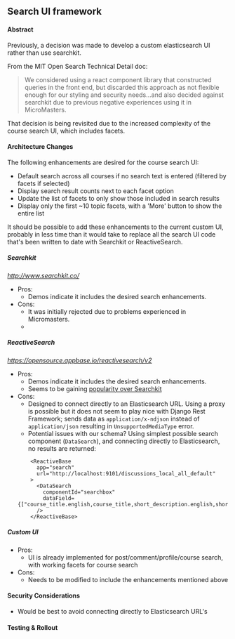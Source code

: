 ## Search UI framework

#### Abstract
Previously, a decision was made to develop a custom elasticsearch UI rather than use searchkit.

From the MIT Open Search Technical Detail doc:
>We considered using a react component library that constructed queries in the front end, but discarded this approach 
as not flexible enough for our styling and security needs...and also decided against searchkit due to previous 
negative experiences using it in MicroMasters.


That decision is being revisited due to the increased complexity of the course search UI, which includes facets.


#### Architecture Changes

The following enhancements are desired for the course search UI:
- Default search across all courses if no search text is entered (filtered by facets if selected)
- Display search result counts next to each facet option
- Update the list of facets to only show those included in search results
- Display only the first ~10 topic facets, with a 'More' button to show the entire list

It should be possible to add these enhancements to the current custom UI, probably in less time than
it would take to replace all the search UI code that's been written to date with Searchkit or ReactiveSearch.

##### Searchkit
_http://www.searchkit.co/_
- Pros:
  - Demos indicate it includes the desired search enhancements.
- Cons: 
  - It was initially rejected due to problems experienced in Micromasters.
  - 

##### ReactiveSearch 
_https://opensource.appbase.io/reactivesearch/v2_
- Pros:
  - Demos indicate it includes the desired search enhancements.
  - Seems to be gaining [popularity over Searchkit](https://www.npmtrends.com/@appbaseio/reactivesearch-vs-searchkit)
- Cons:
  - Designed to connect directly to an Elasticsearch URL.  Using a proxy is possible but it does not seem to play nice 
  with Django Rest Framework; sends data as `application/x-ndjson` instead of `application/json` resulting in `UnsupportedMediaType` error. 
  - Potential issues with our schema? Using simplest possible search component (`DataSearch`), and connecting directly to Elasticsearch, no results are returned:
  ```
      <ReactiveBase
        app="search"
        url="http://localhost:9101/discussions_local_all_default"
      >
        <DataSearch
          componentId="searchbox"
          dataField={["course_title.english,course_title,short_description.english,short_description"]}
        />
      </ReactiveBase>  
  ```

##### Custom UI
- Pros:
  - UI is already implemented for post/comment/profile/course search, with working facets for course search
- Cons:
  - Needs to be modified to include the enhancements mentioned above

#### Security Considerations
- Would be best to avoid connecting directly to Elasticsearch URL's

#### Testing & Rollout

